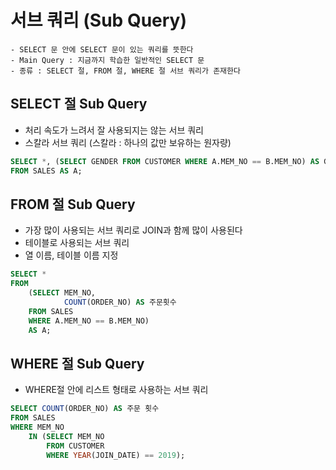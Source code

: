 # 서브 쿼리 (Sub Query)

    - SELECT 문 안에 SELECT 문이 있는 쿼리를 뜻한다
    - Main Query : 지금까지 학습한 일반적인 SELECT 문
    - 종류 : SELECT 절, FROM 절, WHERE 절 서브 쿼리가 존재한다

## SELECT 절 Sub Query

- 처리 속도가 느려서 잘 사용되지는 않는 서브 쿼리
- 스칼라 서브 쿼리 (스칼라 : 하나의 값만 보유하는 원자량)
```sql
SELECT *, (SELECT GENDER FROM CUSTOMER WHERE A.MEM_NO == B.MEM_NO) AS GENDER
FROM SALES AS A;
```

## FROM 절 Sub Query

- 가장 많이 사용되는 서브 쿼리로 JOIN과 함께 많이 사용된다
- 테이블로 사용되는 서브 쿼리
- 열 이름, 테이블 이름 지정
```sql
SELECT *
FROM 
    (SELECT MEM_NO,
            COUNT(ORDER_NO) AS 주문횟수
    FROM SALES
    WHERE A.MEM_NO == B.MEM_NO)
    AS A;
```

## WHERE 절 Sub Query

- WHERE절 안에 리스트 형태로 사용하는 서브 쿼리
```sql
SELECT COUNT(ORDER_NO) AS 주문 횟수
FROM SALES
WHERE MEM_NO
    IN (SELECT MEM_NO
        FROM CUSTOMER
        WHERE YEAR(JOIN_DATE) == 2019);
```
